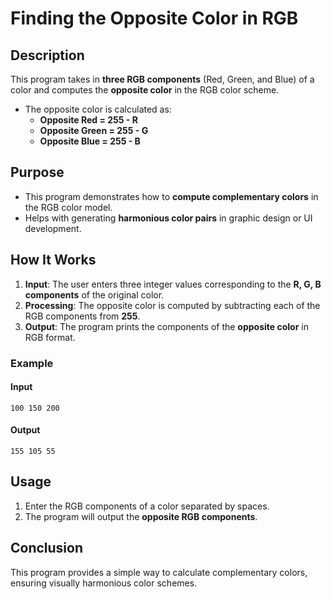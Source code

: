# Finding the Opposite Color in RGB

## Description

This program takes in **three RGB components** (Red, Green, and Blue) of a color and computes the **opposite color** in the RGB color scheme.

-   The opposite color is calculated as:
    -   **Opposite Red = 255 - R**
    -   **Opposite Green = 255 - G**
    -   **Opposite Blue = 255 - B**

## Purpose

-   This program demonstrates how to **compute complementary colors** in the RGB color model.
-   Helps with generating **harmonious color pairs** in graphic design or UI development.

## How It Works

1. **Input**: The user enters three integer values corresponding to the **R, G, B components** of the original color.
2. **Processing**: The opposite color is computed by subtracting each of the RGB components from **255**.
3. **Output**: The program prints the components of the **opposite color** in RGB format.

### Example

#### Input

```
100 150 200
```

#### Output

```
155 105 55
```

## Usage

1. Enter the RGB components of a color separated by spaces.
2. The program will output the **opposite RGB components**.

## Conclusion

This program provides a simple way to calculate complementary colors, ensuring visually harmonious color schemes.
